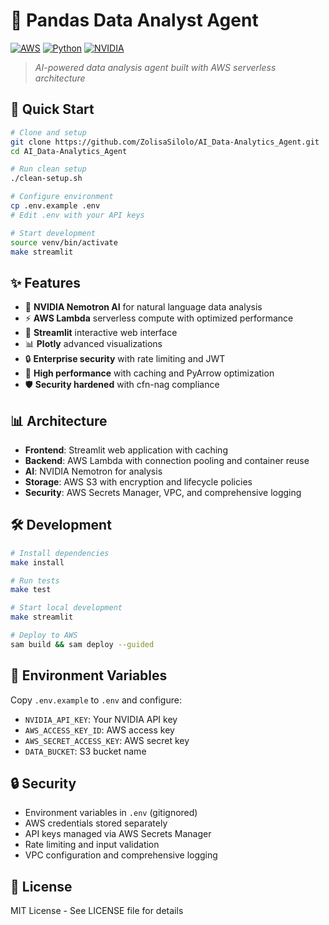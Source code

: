 # 🦁 Pandas Data Analyst Agent

[![AWS](https://img.shields.io/badge/AWS-Lambda-orange)](https://aws.amazon.com/lambda/)
[![Python](https://img.shields.io/badge/Python-3.12-blue)](https://python.org)
[![NVIDIA](https://img.shields.io/badge/AI-NVIDIA%20Nemotron-green)](https://nvidia.com)

> *AI-powered data analysis agent built with AWS serverless architecture*

## 🚀 Quick Start

```bash
# Clone and setup
git clone https://github.com/ZolisaSilolo/AI_Data-Analytics_Agent.git
cd AI_Data-Analytics_Agent

# Run clean setup
./clean-setup.sh

# Configure environment
cp .env.example .env
# Edit .env with your API keys

# Start development
source venv/bin/activate
make streamlit
```

## ✨ Features

- 🤖 **NVIDIA Nemotron AI** for natural language data analysis
- ⚡ **AWS Lambda** serverless compute with optimized performance
- 🎨 **Streamlit** interactive web interface
- 📊 **Plotly** advanced visualizations
- 🔒 **Enterprise security** with rate limiting and JWT
- 🚀 **High performance** with caching and PyArrow optimization
- 🛡️ **Security hardened** with cfn-nag compliance

## 📊 Architecture

- **Frontend**: Streamlit web application with caching
- **Backend**: AWS Lambda with connection pooling and container reuse
- **AI**: NVIDIA Nemotron for analysis
- **Storage**: AWS S3 with encryption and lifecycle policies
- **Security**: AWS Secrets Manager, VPC, and comprehensive logging

## 🛠 Development

```bash
# Install dependencies
make install

# Run tests
make test

# Start local development
make streamlit

# Deploy to AWS
sam build && sam deploy --guided
```

## 📝 Environment Variables

Copy `.env.example` to `.env` and configure:

- `NVIDIA_API_KEY`: Your NVIDIA API key
- `AWS_ACCESS_KEY_ID`: AWS access key
- `AWS_SECRET_ACCESS_KEY`: AWS secret key
- `DATA_BUCKET`: S3 bucket name

## 🔒 Security

- Environment variables in `.env` (gitignored)
- AWS credentials stored separately
- API keys managed via AWS Secrets Manager
- Rate limiting and input validation
- VPC configuration and comprehensive logging

## 📄 License

MIT License - See LICENSE file for details
